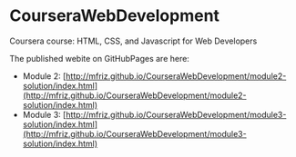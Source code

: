 # CourseraWebDevelopment
Coursera course: HTML, CSS, and Javascript for Web Developers

The published webite on GitHubPages are here:
* Module 2: 
[http://mfriz.github.io/CourseraWebDevelopment/module2-solution/index.html](http://mfriz.github.io/CourseraWebDevelopment/module2-solution/index.html)
* Module 3:
[http://mfriz.github.io/CourseraWebDevelopment/module3-solution/index.html](http://mfriz.github.io/CourseraWebDevelopment/module3-solution/index.html)
